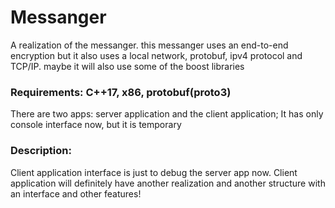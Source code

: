 # Messanger
A realization of the messanger.
this messanger uses an end-to-end encryption but it also uses a local network, protobuf, ipv4 protocol and TCP/IP. maybe it will also use some of the boost libraries

### Requirements: C++17, x86, protobuf(proto3)
There are two apps: server application and the client application;
It has only console interface now, but it is temporary

### Description:

Client application interface is just to debug the server app now. Client application will definitely have another realization and another structure with an interface and other features! 
